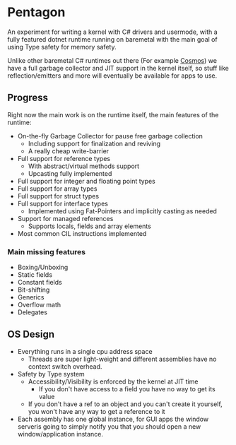 # Pentagon

An experiment for writing a kernel with C# drivers and usermode, with a fully featured dotnet runtime running on 
baremetal with the main goal of using Type safety for memory safety.

Unlike other baremetal C# runtimes out there (For example [Cosmos](https://github.com/CosmosOS/Cosmos)) we have a full 
garbage collector and JIT support in the kernel itself, so stuff like reflection/emitters and more will eventually be 
available for apps to use.

## Progress

Right now the main work is on the runtime itself, the main features of the runtime:
- On-the-fly Garbage Collector for pause free garbage collection
  - Including support for finalization and reviving
  - A really cheap write-barrier
- Full support for reference types
  - With abstract/virtual methods support
  - Upcasting fully implemented
- Full support for integer and floating point types
- Full support for array types
- Full support for struct types
- Full support for interface types
  - Implemented using Fat-Pointers and implicitly casting as needed
- Support for managed references
  - Supports locals, fields and array elements
- Most common CIL instructions implemented

### Main missing features
- Boxing/Unboxing
- Static fields
- Constant fields
- Bit-shifting
- Generics
- Overflow math
- Delegates

## OS Design

- Everything runs in a single cpu address space
  - Threads are super light-weight and different assemblies have no context switch overhead. 
- Safety by Type system
  - Accessibility/Visibility is enforced by the kernel at JIT time
      - If you don't have access to a field you have no way to get its value
  - If you don't have a ref to an object and you can't create it yourself, you won't have 
    any way to get a reference to it 
- Each assembly has one global instance, for GUI apps the window serveris going to simply notify you that you should 
  open a new window/application instance.
